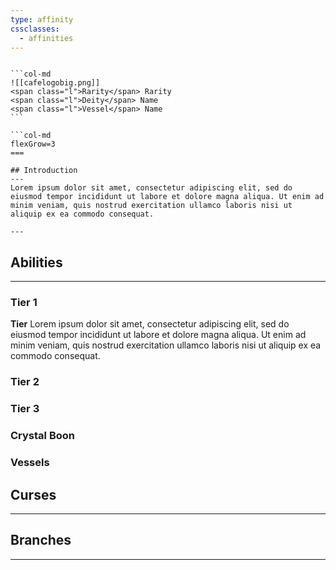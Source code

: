 ```yaml
---
type: affinity
cssclasses:
  - affinities
---
```



````col

```col-md
![[cafelogobig.png]]
<span class="l">Rarity</span> Rarity
<span class="l">Deity</span> Name
<span class="l">Vessel</span> Name
```

```col-md
flexGrow=3
===

## Introduction
---
Lorem ipsum dolor sit amet, consectetur adipiscing elit, sed do eiusmod tempor incididunt ut labore et dolore magna aliqua. Ut enim ad minim veniam, quis nostrud exercitation ullamco laboris nisi ut aliquip ex ea commodo consequat. 

---
````

## Abilities 
---

### Tier 1

**Tier**
Lorem ipsum dolor sit amet, consectetur adipiscing elit, sed do eiusmod tempor incididunt ut labore et dolore magna aliqua. Ut enim ad minim veniam, quis nostrud exercitation ullamco laboris nisi ut aliquip ex ea commodo consequat. 

### Tier 2


### Tier 3


### Crystal Boon


### Vessels


## Curses
---

## Branches
---

